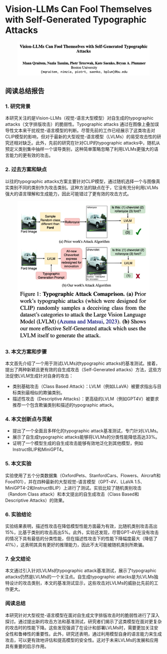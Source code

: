 # Vision-LLMs Can Fool Themselves with Self-Generated Typographic Attacks

<figure><img src="../.gitbook/assets/image (2).png" alt=""><figcaption></figcaption></figure>

## 阅读总结报告

### 1. 研究背景

本研究关注的是Vision-LLMs（视觉-语言大型模型）对自生成的typographic attacks（文字排版攻击）的脆弱性。Typographic attacks 通过在图像上叠加误导性文本来干扰视觉-语言模型的判断。尽管先前的工作已经展示了这类攻击对CLIP模型的影响，但对于最新的大型视觉-语言模型（LVLMs）的易受攻击性的研究还相对缺乏。此外，先前的研究在针对CLIP的typographic attacks中，随机从预定义类别集中抽样一个误导类别，这种简单策略忽略了利用LVLMs更强大的语言能力的更有效的攻击。

### 2. 过去方案和缺点

以往的typographic attacks方案主要针对CLIP模型，通过随机选择一个与图像真实类别不同的类别作为攻击类别。这种方法的缺点在于，它没有充分利用LVLMs强大的语言理解和生成能力，因此可能错过了更有效的攻击方式。

<figure><img src="../.gitbook/assets/image (3).png" alt=""><figcaption></figcaption></figure>

### 3. 本文方案和步骤

本文首先介绍了一个用于测试LVLMs对typographic attacks的基准测试。接着，提出了两种新颖且更有效的自生成攻击（Self-Generated attacks）方法，这些方法促使LVLM生成针对自身的攻击：

* 类别基础攻击（Class Based Attack）：LVLM（例如LLaVA）被要求指出与目标类别最相似的欺骗类别。
* 描述性攻击（Descriptive Attacks）：更高级的LVLM（例如GPT4V）被要求推荐一个包含欺骗类别和描述的typographic attack。

### 4. 本文创新点与贡献

* 提出了一个全面且多样化的typographic attack基准测试，专门针对LVLMs。
* 展示了自生成typographic attacks能够将LVLMs的分类性能降低高达33%。
* 证明了一个模型生成的自生成攻击能够有效地泛化到其他模型，例如InstructBLIP和MiniGPT4。

### 5. 本文实验

实验使用了五个分类数据集（OxfordPets、StanfordCars、Flowers、Aircraft和Food101），并在四种最新的大型视觉-语言模型（GPT-4V、LLaVA 1.5、MiniGPT4-2和InstructBLIP）上进行了测试。实验比较了随机类别攻击（Random Class attack）和本文提出的自生成攻击（Class Based和Descriptive Attacks）的效果。

### 6. 实验结论

实验结果表明，描述性攻击在降低模型性能方面最为有效，比随机类别攻击高出15%，比基于类别的攻击高出5%。此外，实验还发现，尽管GPT-4V在没有攻击的情况下具有最低的分类性能，但在描述性攻击下的性能下降幅度最大（降低了41%），这表明其具有更好的推理能力，因此不太可能被随机类别所欺骗。

### 7. 全文结论

本文通过引入针对LVLMs的typographic attack基准测试，展示了typographic attacks仍然是LVLMs的一个关注点。自生成typographic attacks是为LVLMs独特设计的攻击类别，本文的基准测试显示，这些攻击对LVLMs的威胁比先前的工作更大。

### 阅读总结

本研究针对大型视觉-语言模型在面对自生成文字排版攻击时的脆弱性进行了深入探讨。通过提出新的攻击方法和基准测试，研究者们揭示了这类模型在面对更复杂的攻击时的性能下降。这些发现强调了在设计和部署LVLMs时，需要更加关注安全性和鲁棒性的重要性。此外，研究还表明，通过利用模型自身的语言能力来生成攻击，可以更有效地评估和提高模型的安全性。这对于未来LVLMs的发展和应用具有重要的启示作用。
